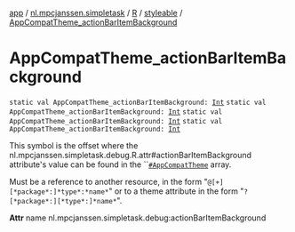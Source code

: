 [app](../../../index.md) / [nl.mpcjanssen.simpletask](../../index.md) / [R](../index.md) / [styleable](index.md) / [AppCompatTheme_actionBarItemBackground](.)

# AppCompatTheme_actionBarItemBackground

`static val AppCompatTheme_actionBarItemBackground: `[`Int`](https://kotlinlang.org/api/latest/jvm/stdlib/kotlin/-int/index.html)
`static val AppCompatTheme_actionBarItemBackground: `[`Int`](https://kotlinlang.org/api/latest/jvm/stdlib/kotlin/-int/index.html)
`static val AppCompatTheme_actionBarItemBackground: `[`Int`](https://kotlinlang.org/api/latest/jvm/stdlib/kotlin/-int/index.html)
`static val AppCompatTheme_actionBarItemBackground: `[`Int`](https://kotlinlang.org/api/latest/jvm/stdlib/kotlin/-int/index.html)

This symbol is the offset where the nl.mpcjanssen.simpletask.debug.R.attr#actionBarItemBackground attribute's value can be found in the ``[`#AppCompatTheme`](-app-compat-theme.md) array.

Must be a reference to another resource, in the form "`@[+][*package*:]*type*:*name*`" or to a theme attribute in the form "`?[*package*:][*type*:]*name*`".

**Attr**
name nl.mpcjanssen.simpletask.debug:actionBarItemBackground

